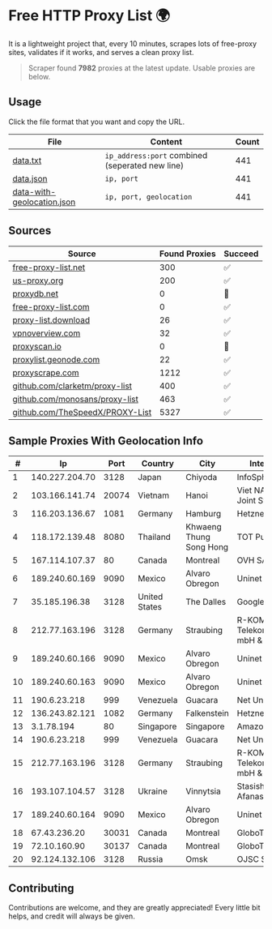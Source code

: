 
# Free HTTP Proxy List 🌍

It is a lightweight project that, every 10 minutes, scrapes lots of free-proxy sites, validates if it works, and serves a clean proxy list.


> Scraper found **7982** proxies at the latest update. Usable proxies are below.

## Usage

Click the file format that you want and copy the URL.


|File|Content|Count|
|----|-------|-----|
|[data.txt](https://raw.githubusercontent.com/themiralay/Proxy-List-World/master/data.txt)|`ip_address:port` combined (seperated new line)|441|
|[data.json](https://raw.githubusercontent.com/themiralay/Proxy-List-World/master/data.json)|`ip, port`|441|
|[data-with-geolocation.json](https://raw.githubusercontent.com/themiralay/Proxy-List-World/master/data-with-geolocation.json)|`ip, port, geolocation`|441|

## Sources

|Source|Found Proxies|Succeed|
|------|-------------|-------|
|[free-proxy-list.net](https://free-proxy-list.net)|300|✅|
|[us-proxy.org](https://www.us-proxy.org)|200|✅|
|[proxydb.net](http://proxydb.net)|0|🚫|
|[free-proxy-list.com](https://free-proxy-list.com/?page=&port=&type%5B%5D=http&type%5B%5D=https&up_time=0&search=Search)|0|✅|
|[proxy-list.download](https://www.proxy-list.download/HTTP)|26|✅|
|[vpnoverview.com](https://vpnoverview.com/privacy/anonymous-browsing/free-proxy-servers)|32|✅|
|[proxyscan.io](https://www.proxyscan.io)|0|🚫|
|[proxylist.geonode.com](https://proxylist.geonode.com/api/proxy-list?limit=300&page=1&sort_by=lastChecked&sort_type=desc&protocols=http,https)|22|✅|
|[proxyscrape.com](https://api.proxyscrape.com/v2/?request=displayproxies&protocol=http&timeout=10000&country=all&ssl=all&anonymity=all)|1212|✅|
|[github.com/clarketm/proxy-list](https://raw.githubusercontent.com/clarketm/proxy-list/master/proxy-list-raw.txt)|400|✅|
|[github.com/monosans/proxy-list](https://raw.githubusercontent.com/monosans/proxy-list/main/proxies/http.txt)|463|✅|
|[github.com/TheSpeedX/PROXY-List](https://raw.githubusercontent.com/TheSpeedX/PROXY-List/master/http.txt)|5327|✅|


## Sample Proxies With Geolocation Info

|#|Ip|Port|Country|City|Internet Service Provider|
|-|--|----|-------|----|-------------------------|
|1|140.227.204.70|3128|Japan|Chiyoda|InfoSphere|
|2|103.166.141.74|20074|Vietnam|Hanoi|Viet NAM Cloud Technology Joint Stock Company|
|3|116.203.136.67|1081|Germany|Hamburg|Hetzner Online GmbH|
|4|118.172.139.48|8080|Thailand|Khwaeng Thung Song Hong|TOT Public Company Limited|
|5|167.114.107.37|80|Canada|Montreal|OVH SAS|
|6|189.240.60.169|9090|Mexico|Alvaro Obregon|Uninet S.A. de C.V.|
|7|35.185.196.38|3128|United States|The Dalles|Google LLC|
|8|212.77.163.196|3128|Germany|Straubing|R-KOM Regensburger Telekommunikationsgesellschaft mbH & Co. KG|
|9|189.240.60.166|9090|Mexico|Alvaro Obregon|Uninet S.A. de C.V.|
|10|189.240.60.163|9090|Mexico|Alvaro Obregon|Uninet S.A. de C.V.|
|11|190.6.23.218|999|Venezuela|Guacara|Net Uno|
|12|136.243.82.121|1082|Germany|Falkenstein|Hetzner Online GmbH|
|13|3.1.78.194|80|Singapore|Singapore|Amazon Technologies Inc.|
|14|190.6.23.218|999|Venezuela|Guacara|Net Uno|
|15|212.77.163.196|3128|Germany|Straubing|R-KOM Regensburger Telekommunikationsgesellschaft mbH & Co. KG|
|16|193.107.104.57|3128|Ukraine|Vinnytsia|Stasishen Aleksandr Afanasiyovich|
|17|189.240.60.164|9090|Mexico|Alvaro Obregon|Uninet S.A. de C.V.|
|18|67.43.236.20|30031|Canada|Montreal|GloboTech Communications|
|19|72.10.160.90|30137|Canada|Montreal|GloboTech Communications|
|20|92.124.132.106|3128|Russia|Omsk|OJSC Sibirtelecom|



## Contributing

Contributions are welcome, and they are greatly appreciated! Every
little bit helps, and credit will always be given.

